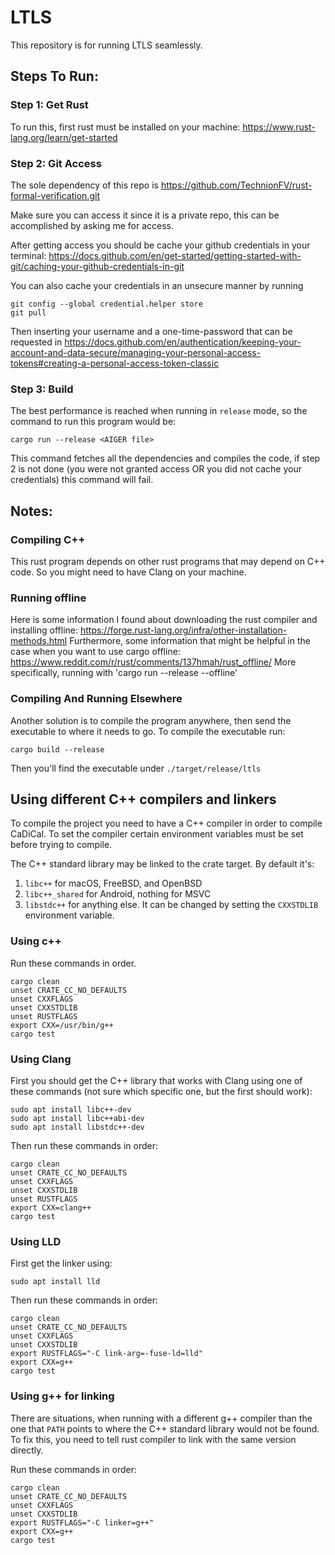 # LTLS

This repository is for running LTLS seamlessly.

## Steps To Run:

### Step 1: Get Rust

To run this, first rust must be installed on your machine:
https://www.rust-lang.org/learn/get-started

### Step 2: Git Access

The sole dependency of this repo is https://github.com/TechnionFV/rust-formal-verification.git

Make sure you can access it since it is a private repo, this can be accomplished by asking me for access.

After getting access you should be cache your github credentials in your terminal:
https://docs.github.com/en/get-started/getting-started-with-git/caching-your-github-credentials-in-git

You can also cache your credentials in an unsecure manner by running 
```
git config --global credential.helper store
git pull
```
Then inserting your username and a one-time-password that can be requested in 
https://docs.github.com/en/authentication/keeping-your-account-and-data-secure/managing-your-personal-access-tokens#creating-a-personal-access-token-classic

### Step 3: Build

The best performance is reached when running in `release` mode, so the command to run this program would be:
```
cargo run --release <AIGER file>
```

This command fetches all the dependencies and compiles the code, if step 2 is not done (you were not granted access OR you did not cache your credentials) this command will fail.

## Notes: 

### Compiling C++

This rust program depends on other rust programs that may depend on C++ code.
So you might need to have Clang on your machine.

### Running offline

Here is some information I found about downloading the rust compiler and installing offline:
https://forge.rust-lang.org/infra/other-installation-methods.html
Furthermore, some information that might be helpful in the case when you want to use cargo offline:
https://www.reddit.com/r/rust/comments/137hmah/rust_offline/
More specifically, running with 'cargo run --release --offline'

### Compiling And Running Elsewhere

Another solution is to compile the program anywhere, then send the executable to where it needs to go.
To compile the executable run:
```
cargo build --release
```

Then you'll find the executable under `./target/release/ltls`

## Using different C++ compilers and linkers

To compile the project you need to have a C++ compiler in order to compile CaDiCal.
To set the compiler certain environment variables must be set before trying to compile.

The C++ standard library may be linked to the crate target. 
By default it's:
1. `libc++` for macOS, FreeBSD, and OpenBSD
2. `libc++_shared` for Android, nothing for MSVC
3. `libstdc++` for anything else. 
It can be changed by setting the `CXXSTDLIB` environment variable.

### Using c++

Run these commands in order.
```
cargo clean
unset CRATE_CC_NO_DEFAULTS
unset CXXFLAGS
unset CXXSTDLIB
unset RUSTFLAGS
export CXX=/usr/bin/g++
cargo test
```

### Using Clang

First you should get the C++ library that works with Clang using one of these commands (not sure which specific one, but the first should work):
```
sudo apt install libc++-dev
sudo apt install libc++abi-dev
sudo apt install libstdc++-dev
```

Then run these commands in order:
```
cargo clean
unset CRATE_CC_NO_DEFAULTS
unset CXXFLAGS
unset CXXSTDLIB
unset RUSTFLAGS
export CXX=clang++
cargo test
```

### Using LLD

First get the linker using:
```
sudo apt install lld
```

Then run these commands in order:
```
cargo clean
unset CRATE_CC_NO_DEFAULTS
unset CXXFLAGS
unset CXXSTDLIB
export RUSTFLAGS="-C link-arg=-fuse-ld=lld"
export CXX=g++
cargo test
```

### Using g++ for linking

There are situations, when running with a different g++ compiler than the one that `PATH` points to where the C++ standard library would not be found.
To fix this, you need to tell rust compiler to link with the same version directly.

Run these commands in order:
```
cargo clean
unset CRATE_CC_NO_DEFAULTS
unset CXXFLAGS
unset CXXSTDLIB
export RUSTFLAGS="-C linker=g++"
export CXX=g++
cargo test
```


